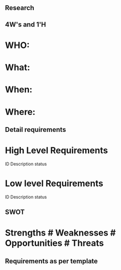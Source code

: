 ## Research

 
## 4W's and 1'H 
# WHO:

# What:
# When:
# Where:
## Detail requirements
# High Level Requirements
ID              Description      status

# Low level Requirements
ID            Description        status

## SWOT
# Strengths     # Weaknesses     # Opportunities     # Threats

## Requirements as per template 

 
